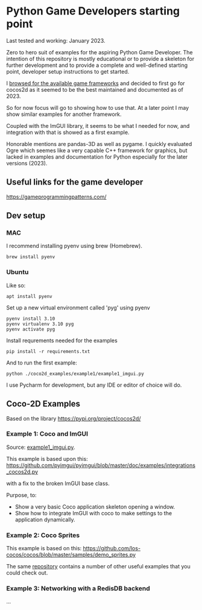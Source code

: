 # Python Game Developers starting point
Last tested and working: January 2023.

Zero to hero suit of examples for the aspiring Python Game Developer. The intention of this
repository is mostly educational or to provide a skeleton for further development and to provide
a complete and well-defined starting point, developer setup instructions to get started.

I [browsed for the available game frameworks](https://geekflare.com/python-game-development-libraries-frameworks/) 
and decided to first go for cocos2d as it seemed to be the best maintained and documented as of 2023.

So for now focus will go to showing how to use that. At a later point I may show similar examples
for another framework.


Coupled with the ImGUI library, it seems to be what I needed for now, and integration with that is
showed as a first example.

Honorable mentions are pandas-3D as well as pygame. I quickly evaluated Ogre which seemes like
a very capable C++ framework for graphics, but lacked in examples and documentation for Python
especially for the later versions (2023).

## Useful links for the game developer

https://gameprogrammingpatterns.com/

## Dev setup

### MAC
I recommend installing pyenv using brew (Homebrew).

    brew install pyenv

### Ubuntu
Like so:

    apt install pyenv

Set up a new virtual environment called 'pyg' using pyenv
 
    pyenv install 3.10
    pyenv virtualenv 3.10 pyg
    pyenv activate pyg

Install requrements needed for the examples

    pip install -r requirements.txt

And to run the first example:

    python ./coco2d_examples/example1/example1_imgui.py

I use Pycharm for development, but any IDE or editor of choice will do.

## Coco-2D Examples

Based on the library https://pypi.org/project/cocos2d/


### Example 1: Coco and ImGUI

Source: [example1_imgui.py](coco2d_examples/example1/example1_imgui.py).

This example is based upon this: https://github.com/pyimgui/pyimgui/blob/master/doc/examples/integrations_cocos2d.py

with a fix to the broken ImGUI base class.

Purpose, to:
- Show a very basic Coco application skeleton opening a window.
- Show how to integrate ImGUI with coco to make settings to the application dynamically.


### Example 2: Coco Sprites

This example is based on this: https://github.com/los-cocos/cocos/blob/master/samples/demo_sprites.py

The same [repository](https://github.com/los-cocos/cocos/blob/master/samples/) contains a number of other useful examples
that you could check out.


### Example 3: Networking with a RedisDB backend
...
